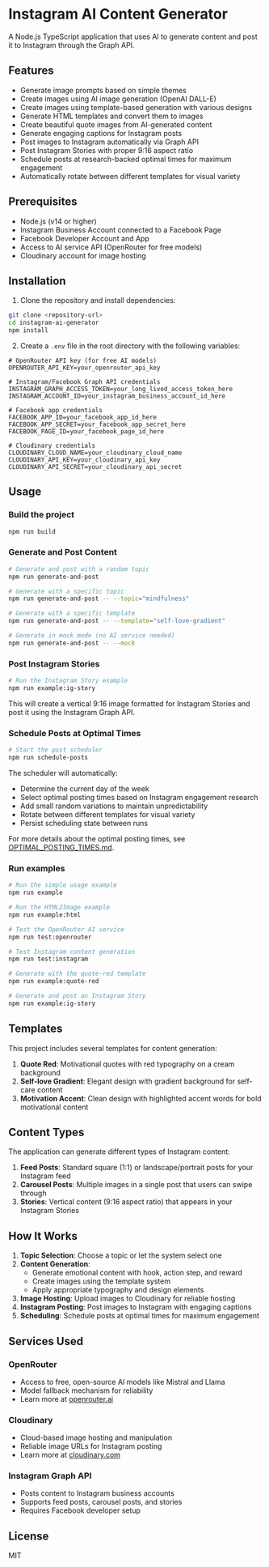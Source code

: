 # Instagram AI Content Generator

A Node.js TypeScript application that uses AI to generate content and post it to Instagram through the Graph API.

## Features

- Generate image prompts based on simple themes
- Create images using AI image generation (OpenAI DALL-E)
- Create images using template-based generation with various designs
- Generate HTML templates and convert them to images
- Create beautiful quote images from AI-generated content
- Generate engaging captions for Instagram posts
- Post images to Instagram automatically via Graph API
- Post Instagram Stories with proper 9:16 aspect ratio
- Schedule posts at research-backed optimal times for maximum engagement
- Automatically rotate between different templates for visual variety

## Prerequisites

- Node.js (v14 or higher)
- Instagram Business Account connected to a Facebook Page
- Facebook Developer Account and App
- Access to AI service API (OpenRouter for free models)
- Cloudinary account for image hosting

## Installation

1. Clone the repository and install dependencies:

```bash
git clone <repository-url>
cd instagram-ai-generator
npm install
```

2. Create a `.env` file in the root directory with the following variables:

```
# OpenRouter API key (for free AI models)
OPENROUTER_API_KEY=your_openrouter_api_key

# Instagram/Facebook Graph API credentials
INSTAGRAM_GRAPH_ACCESS_TOKEN=your_long_lived_access_token_here
INSTAGRAM_ACCOUNT_ID=your_instagram_business_account_id_here

# Facebook app credentials
FACEBOOK_APP_ID=your_facebook_app_id_here
FACEBOOK_APP_SECRET=your_facebook_app_secret_here
FACEBOOK_PAGE_ID=your_facebook_page_id_here

# Cloudinary credentials
CLOUDINARY_CLOUD_NAME=your_cloudinary_cloud_name
CLOUDINARY_API_KEY=your_cloudinary_api_key
CLOUDINARY_API_SECRET=your_cloudinary_api_secret
```

## Usage

### Build the project

```bash
npm run build
```

### Generate and Post Content

```bash
# Generate and post with a random topic
npm run generate-and-post

# Generate with a specific topic
npm run generate-and-post -- --topic="mindfulness"

# Generate with a specific template
npm run generate-and-post -- --template="self-love-gradient"

# Generate in mock mode (no AI service needed)
npm run generate-and-post -- --mock
```

### Post Instagram Stories

```bash
# Run the Instagram Story example
npm run example:ig-story
```

This will create a vertical 9:16 image formatted for Instagram Stories and post it using the Instagram Graph API.

### Schedule Posts at Optimal Times

```bash
# Start the post scheduler
npm run schedule-posts
```

The scheduler will automatically:
- Determine the current day of the week
- Select optimal posting times based on Instagram engagement research
- Add small random variations to maintain unpredictability
- Rotate between different templates for visual variety
- Persist scheduling state between runs

For more details about the optimal posting times, see [OPTIMAL_POSTING_TIMES.md](OPTIMAL_POSTING_TIMES.md).

### Run examples

```bash
# Run the simple usage example
npm run example

# Run the HTML2Image example
npm run example:html

# Test the OpenRouter AI service
npm run test:openrouter

# Test Instagram content generation
npm run test:instagram

# Generate with the quote-red template
npm run example:quote-red

# Generate and post an Instagram Story
npm run example:ig-story
```

## Templates

This project includes several templates for content generation:

1. **Quote Red**: Motivational quotes with red typography on a cream background
2. **Self-love Gradient**: Elegant design with gradient background for self-care content
3. **Motivation Accent**: Clean design with highlighted accent words for bold motivational content

## Content Types

The application can generate different types of Instagram content:

1. **Feed Posts**: Standard square (1:1) or landscape/portrait posts for your Instagram feed
2. **Carousel Posts**: Multiple images in a single post that users can swipe through
3. **Stories**: Vertical content (9:16 aspect ratio) that appears in your Instagram Stories

## How It Works

1. **Topic Selection**: Choose a topic or let the system select one
2. **Content Generation**: 
   - Generate emotional content with hook, action step, and reward
   - Create images using the template system
   - Apply appropriate typography and design elements
3. **Image Hosting**: Upload images to Cloudinary for reliable hosting
4. **Instagram Posting**: Post images to Instagram with engaging captions
5. **Scheduling**: Schedule posts at optimal times for maximum engagement

## Services Used

### OpenRouter
- Access to free, open-source AI models like Mistral and Llama
- Model fallback mechanism for reliability
- Learn more at [openrouter.ai](https://openrouter.ai/)

### Cloudinary
- Cloud-based image hosting and manipulation
- Reliable image URLs for Instagram posting
- Learn more at [cloudinary.com](https://cloudinary.com/)

### Instagram Graph API
- Posts content to Instagram business accounts
- Supports feed posts, carousel posts, and stories
- Requires Facebook developer setup

## License

MIT 